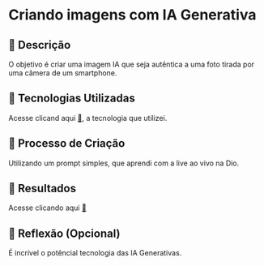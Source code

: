 # Criando imagens com IA Generativa

## 📒 Descrição
O objetivo é criar uma imagem IA que seja autêntica a uma foto tirada por uma câmera de um smartphone.

## 🤖 Tecnologias Utilizadas
Acesse clicand aqui [🤖]("leonardo.ai"), a tecnologia que utilizei.

## 🧐 Processo de Criação
Utilizando um prompt simples, que aprendi com a live ao vivo na Dio.

## 🚀 Resultados
Acesse clicando aqui [🚀]("ibb.co/VpmFNjr")

## 💭 Reflexão (Opcional)
É incrível o potêncial tecnologia das IA Generativas.
